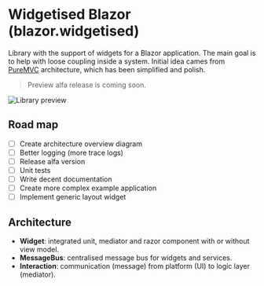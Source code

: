 # Widgetised Blazor (blazor.widgetised)

Library with the support of widgets for a Blazor application.
The main goal is to help with loose coupling inside a system.
Initial idea cames from [PureMVC](http://puremvc.org/) architecture, which has been simplified and polish.

> Preview alfa release is coming soon.

![Library preview](https://raw.githubusercontent.com/akobr/blazor.widgetised/master/docs/preview.gif)

## Road map

- [ ] Create architecture overview diagram
- [ ] Better logging (more trace logs)
- [ ] Release alfa version
- [ ] Unit tests
- [ ] Write decent documentation
- [ ] Create more complex example application
- [ ] Implement generic layout widget

## Architecture

* **Widget**: integrated unit, mediator and razor component with or without view model.
* **MessageBus**: centralised message bus for widgets and services.
* **Interaction**: communication (message) from platform (UI) to logic layer (mediator).